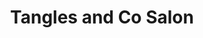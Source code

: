 ---
title: "Tangles and Co Salon"
url: /saint-louis-park/tangles-and-co-salon/
shop: hairdresser
---